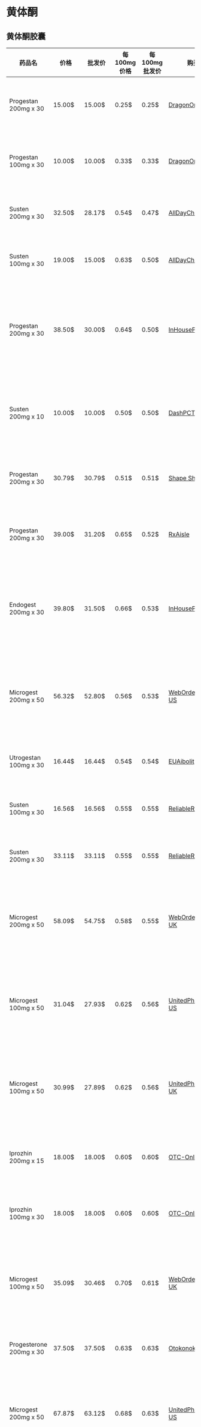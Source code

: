 # 黄体酮

## 黄体酮胶囊

| 药品名 | 价格 | 批发价 | 每100mg价格 | 每100mg批发价 | 购买地址 | 快递 | 备注 |
| --- | --- | --- | --- | --- | --- | --- | --- |
| Progestan 200mg x 30 | 15.00$ | 15.00$ | 0.25$ | 0.25$ | [DragonOrdnance](https://www.dragonordnance.com/goods?code=07621758438) | 由土耳其发货 |     |
| Progestan 100mg x 30 | 10.00$ | 10.00$ | 0.33$ | 0.33$ | [DragonOrdnance](https://www.dragonordnance.com/goods?code=09316314850) | 由土耳其发货 |     |
| Susten 200mg x 30 | 32.50$ | 28.17$ | 0.54$ | 0.47$ | [AllDayChemist](https://www.alldaychemist.com/susten-200mg.html) | 由印度发货 |     |
| Susten 100mg x 30 | 19.00$ | 15.00$ | 0.63$ | 0.50$ | [AllDayChemist](https://www.alldaychemist.com/susten-100-mg.html) | 由印度发货 |     |
| Progestan 200mg x 30 | 38.50$ | 30.00$ | 0.64$ | 0.50$ | [InHousePharmacy](https://www.inhousepharmacy.vu/p-2083-progestan-progesterone-200mg.aspx) | 由瓦努阿图共和国发货 |     |
| Susten 200mg x 10 | 10.00$ | 10.00$ | 0.50$ | 0.50$ | [DashPCT](https://dashpct.com/goods?code=11802309210) | 由印度/新加坡发货 |     |
| Progestan 200mg x 30 | 30.79$ | 30.79$ | 0.51$ | 0.51$ | [Shape Shifter](https://sshifter.puzl.com/) | 由土耳其发货 |     |
| Progestan 200mg x 30 | 39.00$ | 31.20$ | 0.65$ | 0.52$ | [RxAisle](https://rxaisle.com/menopause-hrt/progestan/progestan-200-mg-21-soft-capsules-ingredient-progesteron) | 由土耳其发货 |     |
| Endogest 200mg x 30 | 39.80$ | 31.50$ | 0.66$ | 0.53$ | [InHousePharmacy](https://www.inhousepharmacy.vu/p-2079-endogest-200-progesterone-200mg.aspx) | 由瓦努阿图共和国发货 |     |
| Microgest 200mg x 50 | 56.32$ | 52.80$ | 0.56$ | 0.53$ | [WebOrderPharmacy-US](https://www.weborderpharmacy.md/Microgest-Micronised-Progesterone-200mg-50-Capsules.html) | 仅由印度运送至美国 |     |
| Utrogestan 100mg x 30 | 16.44$ | 16.44$ | 0.54$ | 0.54$ | [EUAibolit](https://euaibolit.com/product/utrogestan-100mg-30/) | 由欧盟发货 |     |
| Susten 100mg x 30 | 16.56$ | 16.56$ | 0.55$ | 0.55$ | [ReliableRxPharmacy](https://www.reliablerxpharmacy.com/susten-100-mg.html?mw_aref=dbf2efbbc82f362b11c364106e79beaa) | 由印度发货 |     |
| Susten 200mg x 30 | 33.11$ | 33.11$ | 0.55$ | 0.55$ | [ReliableRxPharmacy](https://www.reliablerxpharmacy.com/susten-200mg.html?mw_aref=dbf2efbbc82f362b11c364106e79beaa) | 由印度发货 |     |
| Microgest 200mg x 50 | 58.09$ | 54.75$ | 0.58$ | 0.55$ | [WebOrderPharmacy-UK](https://www.weborderpharmacy-uk.md/Microgest-Micronised-Progesterone-200mg-50-Capsules.html) | 仅由印度运送至英国 |     |
| Microgest 100mg x 50 | 31.04$ | 27.93$ | 0.62$ | 0.56$ | [UnitedPharmacies-US](https://www.unitedpharmacies.md/Microgest-Micronised-Progesterone.html) | 仅由香港运送至美国 |     |
| Microgest 100mg x 50 | 30.99$ | 27.89$ | 0.62$ | 0.56$ | [UnitedPharmacies-UK](https://unitedpharmacies-uk.md/Microgest-Micronised-Progesterone-100mg-50-Capsules-p-378.html) | 仅由香港运送至英国 |     |
| Iprozhin 200mg x 15 | 18.00$ | 18.00$ | 0.60$ | 0.60$ | [OTC-Online-Store](https://otc-online-store.com/iprozhin-buy-online-progesterone) | 由俄罗斯发货 |     |
| Iprozhin 100mg x 30 | 18.00$ | 18.00$ | 0.60$ | 0.60$ | [OTC-Online-Store](https://otc-online-store.com/iprozhin-buy-online-progesterone) | 由俄罗斯发货 |     |
| Microgest 100mg x 50 | 35.09$ | 30.46$ | 0.70$ | 0.61$ | [WebOrderPharmacy-UK](https://www.weborderpharmacy-uk.md/Microgest-Micronised-Progesterone-100mg-50-Capsules.html) | 仅由印度运送至英国 |     |
| Progesterone 200mg x 30 | 37.50$ | 37.50$ | 0.63$ | 0.63$ | [OtokonokoPharma](https://otokonokopharma.com/product/progesterone-capsules/) | 由巴西发货 |     |
| Microgest 200mg x 50 | 67.87$ | 63.12$ | 0.68$ | 0.63$ | [UnitedPharmacies-US](https://www.unitedpharmacies.md/Microgest-Micronised-Progesterone.html) | 仅由香港运送至美国 |     |
| Progesterone 100mg x 30 | 19.50$ | 19.50$ | 0.65$ | 0.65$ | [OtokonokoPharma](https://otokonokopharma.com/product/progesterone-capsules/) | 由巴西发货 |     |
| Progesterone 100mg x 30 | 20.55$ | 20.55$ | 0.69$ | 0.69$ | [Pilloid](https://pilloid.com/989-buy-pragisan-capsules-100mg-30.html) | 由俄罗斯发货 |     |
| Progestan 100mg x 30 | 20.53$ | 20.53$ | 0.69$ | 0.69$ | [Shape Shifter](https://sshifter.puzl.com/) | 由土耳其发货 |     |
| Progestan 100mg x 30 | 28.00$ | 21.00$ | 0.93$ | 0.70$ | [InHousePharmacy](https://www.inhousepharmacy.vu/p-2082-progestan-progesterone-100mg.aspx) | 由瓦努阿图共和国发货 |     |
| Utrogest 200mg x 90 | 131.78$ | 131.78$ | 0.73$ | 0.73$ | [EUAibolit](https://euaibolit.com/product/utrogest-200-mg-soft-capsules-90/) | 由欧盟发货 |     |
| Endogest 100mg x 30 | 29.50$ | 22.81$ | 0.98$ | 0.76$ | [InHousePharmacy](https://www.inhousepharmacy.vu/p-2078-endogest-100-progesterone-100mg.aspx) | 由瓦努阿图共和国发货 |     |
| Iprozhin 200mg x 15 | 23.90$ | 23.35$ | 0.80$ | 0.78$ | [Farmacy Houses](https://farmacy-houses.com/midwifery-gynaecology/iprozhin) | 由俄罗斯发货 |     |
| Utrogestan 200mg x 45 | 72.00$ | 72.00$ | 0.80$ | 0.80$ | [GoodStuffStore](https://www.goodstuffstore.net/store/3-boxes-Utrogestan-200-mg-p176633196) | 由泰国发货 |     |
| Utrogestan 100mg x 90 | 72.00$ | 72.00$ | 0.80$ | 0.80$ | [GoodStuffStore](https://www.goodstuffstore.net/store/3-boxes-Utrogestan-100-mg-p176633151) | 由泰国发货 |     |
| Utrogestan 100mg x 30 | 24.28$ | 24.28$ | 0.81$ | 0.81$ | [BG Pharmacy](https://bg-pharmacy.com/en/product/106-utrogestan%C2%AE-100-mg30-capsules-soft) | 由欧盟等地发货 |     |
| Microgest 100mg x 50 | 42.24$ | 40.48$ | 0.84$ | 0.81$ | [WebOrderPharmacy-US](https://www.weborderpharmacy.md/Microgest-Micronised-Progesterone-100mg-50-Capsules.html) | 仅由印度运送至美国 |     |
| Utrogestan 100mg x 28 | 23.42$ | 23.42$ | 0.84$ | 0.84$ | [Farmacy Houses](https://farmacy-houses.com/midwifery-gynaecology/utrogestan) | 由俄罗斯发货 |     |
| Progesterone 200mg x 15 | 27.61$ | 27.61$ | 0.92$ | 0.92$ | [PharmaOnline](https://pharmaonline.tv/en/product_info.php?info=p30_utrogestan-200.html) | 由欧盟发货 |     |
| Progesterone 100mg x 30 | 27.61$ | 27.61$ | 0.92$ | 0.92$ | [PharmaOnline](https://pharmaonline.tv/en/product_info.php?info=p29_utrogestan-100.html) | 由欧盟发货 |     |
| Progestan 100mg x 30 | 34.90$ | 27.92$ | 1.16$ | 0.93$ | [RxAisle](https://rxaisle.com/menopause-hrt/progestan/progestan-100-mg-30-soft-capsules-ingredient-progesteron) | 由土耳其发货 |     |
| Progesterone 100mg x 28 | 26.25$ | 26.25$ | 0.94$ | 0.94$ | [Pilloid](https://pilloid.com/7519-buy-utrogestan-capsules-100mg-28.html) | 由俄罗斯发货 |     |
| Utrogestan 100mg x 30 | 47.00$ | 32.75$ | 1.57$ | 1.09$ | [InHousePharmacy](https://www.inhousepharmacy.vu/p-1828-utrogestan-100mg-progesterone.aspx) | 由瓦努阿图共和国发货 |     |
| Geslutin 200mg x 15 | 36.00$ | 36.00$ | 1.20$ | 1.20$ | [Medicina Mexico](https://www.meds.com.mx/product_info.php/products_id/1386) | 由墨西哥发货 |     |
| Microgest 100mg x 50 | 67.76$ | 63.02$ | 1.36$ | 1.26$ | [UnitedPharmacies-UK](https://unitedpharmacies-uk.md/Microgest-Micronised-Progesterone-200mg-50-Capsules-p-1189.html) | 仅由香港运送至英国 |     |
| Utrogestan 100mg x 30 | 38.00$ | 38.00$ | 1.27$ | 1.27$ | [Amazing4Health](https://amazing4health.com/product/utrogestan-100mg/) | 由泰国发货 |     |
| Geslutin 100mg x 30 | 39.00$ | 39.00$ | 1.30$ | 1.30$ | [Medicina Mexico](https://www.meds.com.mx/product_info.php/products_id/3036) | 由墨西哥发货 |     |

## 黄体酮凝胶

| 药品名 | 价格 | 批发价 | 每10mg价格 | 每10mg批发价 | 购买地址 | 快递 | 备注 |
| --- | --- | --- | --- | --- | --- | --- | --- |
| Progesterone 150ml - 21428mg | 175.00$ | 175.00$ | 0.08$ | 0.08$ | [OtokonokoPharma](https://otokonokopharma.com/product/transdermal-progesterone/) | 由巴西发货 | 200mg/Pump |
| Progesterone 150ml - 10714mg | 175.00$ | 175.00$ | 0.16$ | 0.16$ | [OtokonokoPharma](https://otokonokopharma.com/product/transdermal-progesterone/) | 由巴西发货 | 100mg/Pump |
| Sustene Gel 1.35g 8% - 108mg | 3.00$ | 3.00$ | 0.28$ | 0.28$ | [DashPCT](https://dashpct.com/goods?code=04026752747) | 由印度/新加坡发货 |     |
| Progestogel 80g 1% - 800mg | 25.50$ | 25.50$ | 0.32$ | 0.32$ | [BG Pharmacy](https://bg-pharmacy.com/en/product/652-progestogel-gel-80-gr) | 由欧盟等地发货 |     |
| Progestogel 80g 1% - 800mg | 29.90$ | 29.90$ | 0.37$ | 0.37$ | [OTC-Online-Store](https://otc-online-store.com/progestogel-buy-online-progesterone) | 由俄罗斯发货 |     |
| Darstin 80g 1% - 800mg | 29.97$ | 29.97$ | 0.38$ | 0.38$ | [PharmaOnline](https://pharmaonline.tv/en/product_info.php?info=p112_darstin-10mg---g-gel-progesterone.html) | 由欧盟发货 |     |
| Progestogel 100g 1% - 1000mg | 41.16$ | 40.65$ | 0.41$ | 0.40$ | [UnitedPharmacies-UK](https://unitedpharmacies-uk.md/Progestogel-Progesteron-10mg-g-100g-p-2408.html) | 仅由香港运送至英国 |     |
| Sustene Gel 1.35g 8% - 108mg | 4.99$ | 4.49$ | 0.46$ | 0.41$ | [UnitedPharmacies-UK](https://unitedpharmacies-uk.md/Susten-Gel-Progesterone-80-1125g-Tube-p-2543.html) | 仅由香港运送至英国 |     |
| Sustene Gel 1.35g 8% - 108mg | 5.00$ | 4.50$ | 0.46$ | 0.42$ | [UnitedPharmacies-US](https://www.unitedpharmacies.md/Susten-Gel-Progesterone.html) | 仅由香港运送至美国 |     |
| Progestogel 100g 1% - 1000mg | 48.47$ | 46.20$ | 0.48$ | 0.46$ | [UnitedPharmacies-US](https://www.unitedpharmacies.md/Progestogel-Progesteron.html) | 仅由香港运送至美国 |     |
| Progestogel 80g 1% - 800mg | 42.68$ | 38.50$ | 0.53$ | 0.48$ | [Farmacy Houses](https://farmacy-houses.com/midwifery-gynaecology/progestogel) | 由俄罗斯发货 |     |
| Progestogel 80g 1% - 800mg | 38.35$ | 38.35$ | 0.48$ | 0.48$ | [Pilloid](https://pilloid.com/5324-buy-progestogel-gel-1-80g.html) | 由俄罗斯发货 |     |

## 黄体酮注射剂

| 药品名 | 价格 | 批发价 | 每25mg价格 | 每25mg批发价 | 购买地址 | 快递 | 备注 |
| --- | --- | --- | --- | --- | --- | --- | --- |
| Progesterone 100mg/2ml x 10 | 34.37$ | 28.20$ | 0.86$ | 0.71$ | [InHousePharmacy](https://www.inhousepharmacy.vu/p-786-strone-100-injection-im-progesterone-10-ampoulespack.aspx) | 由瓦努阿图共和国发货 | Temporary 50% Sale |
| Progesterone 500mg/10ml | 15.00$ | 15.00$ | 0.75$ | 0.75$ | [OtokonokoPharma](https://otokonokopharma.com/product/progesterone-injections/) | 由巴西发货 |     |
| Progesterone 200mg/2ml x 5 | 45.00$ | 39.33$ | 1.13$ | 0.98$ | [AllDayChemist](https://www.alldaychemist.com/susten-200mg-2ml.html) | 由印度发货 |     |
| Progesterone 50mg/1ml | 2.80$ | 2.08$ | 1.40$ | 1.04$ | [WebOrderPharmacy-US](https://www.weborderpharmacy.md/Gestone-Progesterone-50mg-mL-1mL-Ampoule.html) | 仅由印度运送至美国 |     |
| Progesterone 200mg/2ml x 10 | 96.00$ | 89.00$ | 1.20$ | 1.11$ | [InHousePharmacy](https://www.inhousepharmacy.vu/p-1141-strone-200-injection.aspx) | 由瓦努阿图共和国发货 |     |
| Progesterone 100mg/2ml x 5 | 38.50$ | 33.33$ | 1.93$ | 1.67$ | [AllDayChemist](https://www.alldaychemist.com/susten-100-mg-1-ml.html) | 由印度发货 |     |
| Progesterone 100mg/1ml x 5 | 39.41$ | 39.41$ | 1.97$ | 1.97$ | [ReliableRxPharmacy](https://www.reliablerxpharmacy.com/susten-100-mg-1-ml.html?mw_aref=dbf2efbbc82f362b11c364106e79beaa) | 由印度发货 |     |
| Progesterone 25mg/1ml x 10 | 20.70$ | 20.70$ | 2.07$ | 2.07$ | [OTC-Online-Store](https://otc-online-store.com/progesterone-buy-online) | 由俄罗斯发货 |     |
| Progesterone 50mg/1ml x 5 | 29.90$ | 23.92$ | 2.99$ | 2.39$ | [RxAisle](https://rxaisle.com/menopause-hrt/progesterone-injection/progesterone-injection-progestan-50-mg1ml-5-vial) | 由土耳其发货 |     |
| Progesterone 25mg/1ml x 10 | 24.85$ | 24.85$ | 2.49$ | 2.49$ | [Pilloid](https://pilloid.com/10943-buy-progesterone-ampoule-25-1ml-10.html) | 由俄罗斯发货 |     |
| Progesterone 50mg/1ml x 5 | 27.71$ | 27.71$ | 2.77$ | 2.77$ | [Shape Shifter](https://sshifter.puzl.com/) | 由土耳其发货 |     |
| Progesterone 50mg/1ml | 7.58$ | 6.81$ | 3.79$ | 3.41$ | [UnitedPharmacies-UK](https://unitedpharmacies-uk.md/Gestone-Progesterone-50mg-mL-1mL-Ampoule-p-2415.html) | 仅由香港运送至英国 |     |
| Progesterone 50mg/1ml | 7.59$ | 6.83$ | 3.80$ | 3.42$ | [UnitedPharmacies-US](https://www.unitedpharmacies.md/Gestone-Progesterone.html) | 仅由香港运送至美国 |     |
